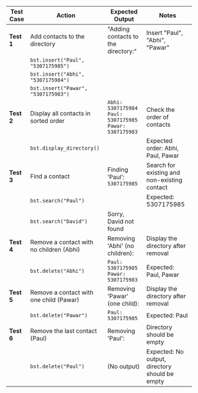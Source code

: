 | **Test Case** | **Action**                                           | **Expected Output**                          | **Notes**                                             |
|---------------|------------------------------------------------------|---------------------------------------------|-------------------------------------------------------|
| **Test 1**    | Add contacts to the directory                       | "Adding contacts to the directory:"        | Insert "Paul", "Abhi", "Pawar"                       |
|               | `bst.insert("Paul", "5307175985")`                 |                                             |                                                       |
|               | `bst.insert("Abhi", "5307175984")`                  |                                             |                                                       |
|               | `bst.insert("Pawar", "5307175983")`                 |                                             |                                                       |
| **Test 2**    | Display all contacts in sorted order                | `Abhi: 5307175984`<br>`Paul: 5307175985`<br>`Pawar: 5307175983` | Check the order of contacts                           |
|               | `bst.display_directory()`                            |                                             | Expected order: Abhi, Paul, Pawar                    |
| **Test 3**    | Find a contact                                      | Finding 'Paul': `5307175985`               | Search for existing and non-existing contact          |
|               | `bst.search("Paul")`                                |                                             | Expected: 5307175985                                  |
|               | `bst.search("David")`                              | Sorry, David not found                      |                                                       |
| **Test 4**    | Remove a contact with no children (Abhi)           | Removing 'Abhi' (no children):             | Display the directory after removal                   |
|               | `bst.delete("Abhi")`                               | `Paul: 5307175985`<br>`Pawar: 5307175983` | Expected: Paul, Pawar                                 |
| **Test 5**    | Remove a contact with one child (Pawar)            | Removing 'Pawar' (one child):              | Display the directory after removal                   |
|               | `bst.delete("Pawar")`                              | `Paul: 5307175985`                         | Expected: Paul                                       |
| **Test 6**    | Remove the last contact (Paul)                      | Removing 'Paul':                           | Directory should be empty                             |
|               | `bst.delete("Paul")`                               | (No output)                                | Expected: No output, directory should be empty        |

